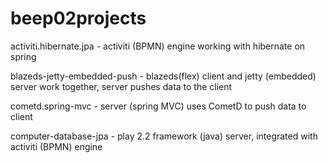 beep02projects
==============
activiti.hibernate.jpa         - activiti (BPMN) engine working with hibernate on spring


blazeds-jetty-embedded-push    - blazeds(flex) client and jetty (embedded) server work together, server pushes data to the client


cometd.spring-mvc              - server (spring MVC) uses CometD to push data to client


computer-database-jpa          - play 2.2 framework (java) server, integrated with activiti (BPMN) engine


